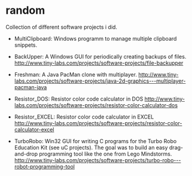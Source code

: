 # random

Collection of different software projects i did.

- MultiClipboard:
Windows programm to manage multiple clipboard snippets.

- BackUpper:
A Windows GUI for periodically creating backups of files.
http://www.tiny-labs.com/projects/software-projects/file-backupper

- Freshman:
A Java PacMan clone with multiplayer.
http://www.tiny-labs.com/projects/software-projects/java-2d-graphics---multiplayer-pacman-java

- Resistor_DOS:
Resistor color code calculator in DOS
http://www.tiny-labs.com/projects/software-projects/resistor-color-calculator-dos

- Resistor_EXCEL:
Resistor color code calculator in EXCEL
http://www.tiny-labs.com/projects/software-projects/resistor-color-calculator-excel

- TurboRobo:
Win32 GUI for writing C programs for the Turbo Robo Education Kit (see uC projects). The goal was to build an easy drag-and-drop programming tool like the one from Lego Mindstorms.
http://www.tiny-labs.com/projects/software-projects/turbo-robo---robot-programming-tool
